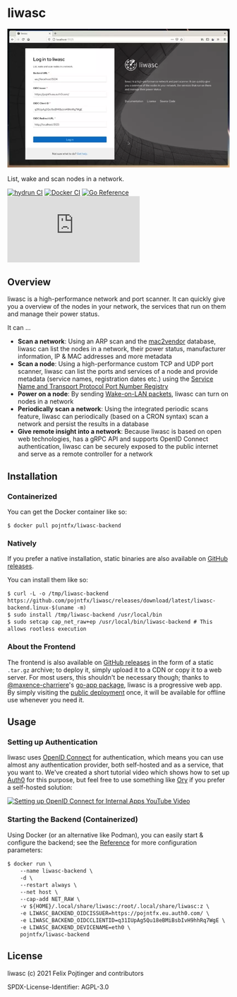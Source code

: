 # liwasc

[![liwasc demo video](./assets/demo.webp)](https://pojntfx.github.io/liwasc/)

List, wake and scan nodes in a network.

[![hydrun CI](https://github.com/pojntfx/liwasc/actions/workflows/hydrun.yaml/badge.svg)](https://github.com/pojntfx/liwasc/actions/workflows/hydrun.yaml)
[![Docker CI](https://github.com/pojntfx/liwasc/actions/workflows/docker.yaml/badge.svg)](https://github.com/pojntfx/liwasc/actions/workflows/docker.yaml)
[![Go Reference](https://pkg.go.dev/badge/github.com/pojntfx/liwasc.svg)](https://pkg.go.dev/github.com/pojntfx/liwasc)
[![Matrix](https://img.shields.io/matrix/liwasc:matrix.org)](https://matrix.to/#/#liwasc:matrix.org?via=matrix.org)

## Overview

liwasc is a high-performance network and port scanner. It can quickly give you a overview of the nodes in your network, the services that run on them and manage their power status.

It can ...

- **Scan a network**: Using an ARP scan and the [mac2vendor](https://mac2vendor.com/) database, liwasc can list the nodes in a network, their power status, manufacturer information, IP & MAC addresses and more metadata
- **Scan a node**: Using a high-performance custom TCP and UDP port scanner, liwasc can list the ports and services of a node and provide metadata (service names, registration dates etc.) using the [Service Name and Transport Protocol Port Number Registry](https://www.iana.org/assignments/service-names-port-numbers/service-names-port-numbers.xhtml)
- **Power on a node**: By sending [Wake-on-LAN packets](https://en.wikipedia.org/wiki/Wake-on-LAN), liwasc can turn on nodes in a network
- **Periodically scan a network**: Using the integrated periodic scans feature, liwasc can periodically (based on a CRON syntax) scan a network and persist the results in a database
- **Give remote insight into a network**: Because liwasc is based on open web technologies, has a gRPC API and supports OpenID Connect authentication, liwasc can be securely exposed to the public internet and serve as a remote controller for a network

## Installation

### Containerized

You can get the Docker container like so:

```shell
$ docker pull pojntfx/liwasc-backend
```

### Natively

If you prefer a native installation, static binaries are also available on [GitHub releases](https://github.com/pojntfx/liwasc/releases).

You can install them like so:

```shell
$ curl -L -o /tmp/liwasc-backend https://github.com/pojntfx/liwasc/releases/download/latest/liwasc-backend.linux-$(uname -m)
$ sudo install /tmp/liwasc-backend /usr/local/bin
$ sudo setcap cap_net_raw+ep /usr/local/bin/liwasc-backend # This allows rootless execution
```

### About the Frontend

The frontend is also available on [GitHub releases](https://github.com/pojntfx/liwasc/releases) in the form of a static `.tar.gz` archive; to deploy it, simply upload it to a CDN or copy it to a web server. For most users, this shouldn't be necessary though; thanks to [@maxence-charriere](https://github.com/maxence-charriere)'s [go-app package](https://go-app.dev/), liwasc is a progressive web app. By simply visiting the [public deployment](https://pojntfx.github.io/liwasc/) once, it will be available for offline use whenever you need it.

## Usage

### Setting up Authentication

liwasc uses [OpenID Connect](https://en.wikipedia.org/wiki/OpenID_Connect) for authentication, which means you can use almost any authentication provider, both self-hosted and as a service, that you want to. We've created a short tutorial video which shows how to set up [Auth0](https://auth0.com/) for this purpose, but feel free to use something like [Ory](https://github.com/ory/hydra) if you prefer a self-hosted solution:

[<img src="https://img.youtube.com/vi/N3cocCOsrGw/0.jpg" width="512" alt="Setting up OpenID Connect for Internal Apps YouTube Video" title="Setting up OpenID Connect for Internal Apps YouTube Video">](https://www.youtube.com/watch?v=N3cocCOsrGw)

### Starting the Backend (Containerized)

Using Docker (or an alternative like Podman), you can easily start & configure the backend; see the [Reference](#reference) for more configuration parameters:

```shell
$ docker run \
    --name liwasc-backend \
    -d \
    --restart always \
    --net host \
    --cap-add NET_RAW \
    -v ${HOME}/.local/share/liwasc:/root/.local/share/liwasc:z \
    -e LIWASC_BACKEND_OIDCISSUER=https://pojntfx.eu.auth0.com/ \
    -e LIWASC_BACKEND_OIDCCLIENTID=q31IUpAg5Qu18eBMiBsbIvH9hhRq7WgE \
    -e LIWASC_BACKEND_DEVICENAME=eth0 \
    pojntfx/liwasc-backend
```

## License

liwasc (c) 2021 Felix Pojtinger and contributors

SPDX-License-Identifier: AGPL-3.0
